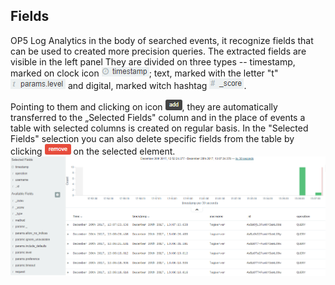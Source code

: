 Fields
------

OP5 Log Analytics in the body of searched events, it recognize fields
that can be used to created more precision queries. The extracted
fields are visible in the left panel They are divided on three types
-- timestamp, marked on clock icon
![](/./media/media/image9.png); text, marked with the letter "t"
![](/./media/media/image10.png) and digital, marked witch hashtag
![](/./media/media/image11.png).

Pointing to them and clicking on icon
![](/./media/media/image12.png), they are automatically transferred to
the „Selected Fields" column and in the place of events a table with 
selected columns is created on regular basis. In the "Selected Fields" 
selection you can also delete specific fields from the table by clicking
![](/./media/media/image13.png) on the selected element.
![](/./media/media/image14.png)
